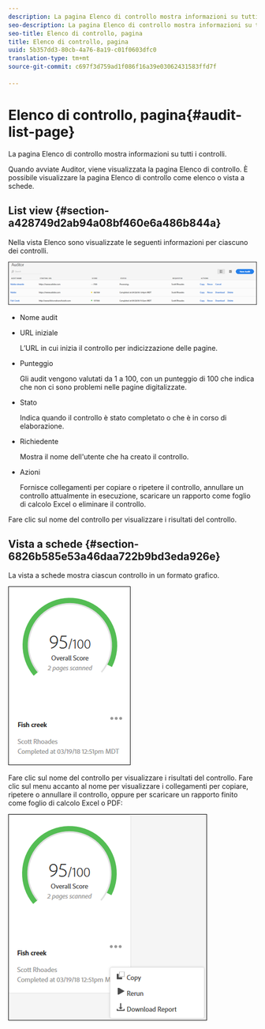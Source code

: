 ```yaml
---
description: La pagina Elenco di controllo mostra informazioni su tutti i controlli.
seo-description: La pagina Elenco di controllo mostra informazioni su tutti i controlli.
seo-title: Elenco di controllo, pagina
title: Elenco di controllo, pagina
uuid: 5b357dd3-80cb-4a76-8a19-c01f0603dfc0
translation-type: tm+mt
source-git-commit: c697f3d759ad1f086f16a39e03062431583ffd7f

---
```



# Elenco di controllo, pagina{#audit-list-page}

La pagina Elenco di controllo mostra informazioni su tutti i controlli.

Quando avviate Auditor, viene visualizzata la pagina Elenco di controllo. È possibile visualizzare la pagina Elenco di controllo come elenco o vista a schede.

## List view {#section-a428749d2ab94a08bf460e6a486b844a}

Nella vista Elenco sono visualizzate le seguenti informazioni per ciascuno dei controlli.

![](assets/audit-list.png)

* Nome audit
* URL iniziale

   L’URL in cui inizia il controllo per indicizzazione delle pagine.
* Punteggio

   Gli audit vengono valutati da 1 a 100, con un punteggio di 100 che indica che non ci sono problemi nelle pagine digitalizzate.
* Stato

   Indica quando il controllo è stato completato o che è in corso di elaborazione.
* Richiedente

   Mostra il nome dell&#39;utente che ha creato il controllo.
* Azioni

   Fornisce collegamenti per copiare o ripetere il controllo, annullare un controllo attualmente in esecuzione, scaricare un rapporto come foglio di calcolo Excel o eliminare il controllo.

Fare clic sul nome del controllo per visualizzare i risultati del controllo.

## Vista a schede {#section-6826b585e53a46daa722b9bd3eda926e}

La vista a schede mostra ciascun controllo in un formato grafico.

![](assets/card.png)

Fare clic sul nome del controllo per visualizzare i risultati del controllo. Fare clic sul menu accanto al nome per visualizzare i collegamenti per copiare, ripetere o annullare il controllo, oppure per scaricare un rapporto finito come foglio di calcolo Excel o PDF:

![](assets/card-menu.png)

